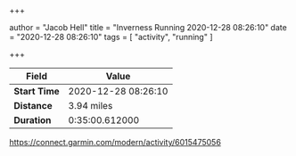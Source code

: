 +++

author = "Jacob Hell"
title = "Inverness Running 2020-12-28 08:26:10"
date = "2020-12-28 08:26:10"
tags = [
    "activity", "running"
]

+++

<!--more-->

|Field  |Value  |
|--- | --- |
|**Start Time**|2020-12-28 08:26:10|
|**Distance**|3.94 miles|
|**Duration**|0:35:00.612000|

https://connect.garmin.com/modern/activity/6015475056